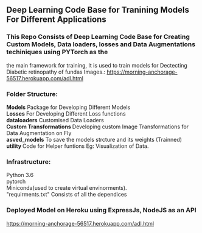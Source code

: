 ## Deep Learning Code Base for Tranining Models For Different Applications


### This Repo Consists of Deep Learning Code Base for Creating Custom Models, Data loaders, losses and Data Augmentations techiniques using PYTorch as the
the main framework for training, It is used to train models for Dectecting Diabetic retinopathy of fundas Images.: https://morning-anchorage-56517.herokuapp.com/adl.html

### Folder Structure:

<b>Models</b> Package for Developing Different Models <br>
<b>Losses</b> For Developing Different Loss functions<br>
<b>dataloaders</b> Customised Data Loaders <br>
<b> Custom Transformations </b>Developing custom Image Transformations for Data Augmentation on Fly<br>
<b> asved_models</b> To save the models strcture and its weights (Trainned)<br>
<b> utility </b> Code for Helper funtions Eg: Visualization of Data.<br>

### Infrastructure:

Python 3.6<br>
pytorch<br>
Miniconda(used to create virtual envinorments).<br>
"requirments.txt" Consists of all the dependices 

### Deployed Model on Heroku using ExpressJs, NodeJS as an API<br>
https://morning-anchorage-56517.herokuapp.com/adl.html
 

